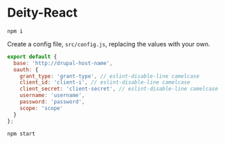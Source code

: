 # Deity-React

```
npm i
```

Create a config file, `src/config.js`, replacing the values with your own.

```js
export default {
  base: 'http://drupal-host-name',
  oauth: {
    grant_type: 'grant-type', // eslint-disable-line camelcase
    client_id: 'client-i', // eslint-disable-line camelcase
    client_secret: 'client-secret', // eslint-disable-line camelcase
    username: 'username',
    password: 'password',
    scope: 'scope'
  }
};
```

```
npm start
```
